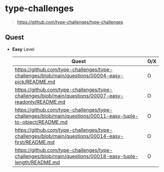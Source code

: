 # type-challenges

> https://github.com/type-challenges/type-challenges

## Quest

- **Easy** Level

  | Quest                                                                                                       | O/X |
  | ----------------------------------------------------------------------------------------------------------- | --- |
  | https://github.com/type-challenges/type-challenges/blob/main/questions/00004-easy-pick/README.md            | O   |
  | https://github.com/type-challenges/type-challenges/blob/main/questions/00007-easy-readonly/README.md        | O   |
  | https://github.com/type-challenges/type-challenges/blob/main/questions/00011-easy-tuple-to-object/README.md | O   |
  | https://github.com/type-challenges/type-challenges/blob/main/questions/00014-easy-first/README.md           | O   |
  | https://github.com/type-challenges/type-challenges/blob/main/questions/00018-easy-tuple-length/README.md    | O   |
